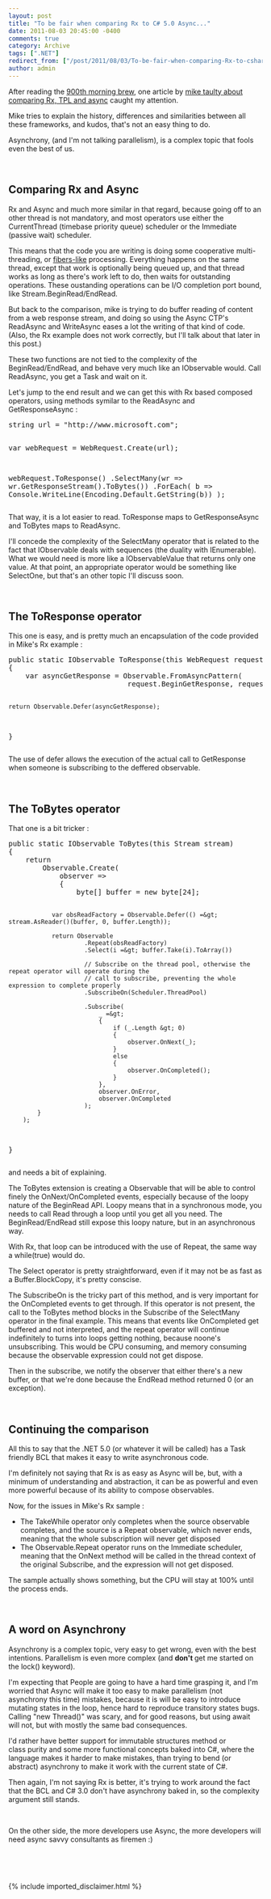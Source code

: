 ```yaml
---
layout: post
title: "To be fair when comparing Rx to C# 5.0 Async..."
date: 2011-08-03 20:45:00 -0400
comments: true
category: Archive
tags: [".NET"]
redirect_from: ["/post/2011/08/03/To-be-fair-when-comparing-Rx-to-csharp-50-Async", "/post/2011/08/03/to-be-fair-when-comparing-rx-to-csharp-50-async"]
author: admin
---
```

<!-- more -->
<p>After reading the <a href="http://blog.cwa.me.uk/2011/07/22/the-morning-brew-900/?utm_source=feedburner&amp;utm_medium=feed&amp;utm_campaign=Feed%3A+ReflectivePerspective+%28Reflective+Perspective+-+Chris+Alcock%29&amp;utm_content=Google+Reader">900th morning brew</a>, one article by <a href="http://mtaulty.com/CommunityServer/blogs/mike_taultys_blog/archive/2011/07/21/rx-tpl-async-ctp-oh-my.aspx">mike taulty about comparing Rx, TPL and async</a> caught my attention.</p>
<p>Mike tries to explain the history, differences and similarities between all these frameworks, and kudos, that's not an easy thing to do.</p>
<p>Asynchrony, (and I'm not talking parallelism), is a complex topic that fools even the best of us.</p>
<p>&nbsp;</p>
<h2>Comparing Rx and Async</h2>
<p>Rx and Async and much more similar in that regard, because going off to an other thread is not mandatory, and most operators use either the CurrentThread (timebase priority queue) scheduler or the Immediate (passive wait) scheduler.</p>
<p>This means that the code you are writing is doing some cooperative multi-threading, or <a href="http://msdn.microsoft.com/en-us/library/ms682661(v=vs.85).aspx">fibers-like</a> processing. Everything happens on the same thread, except that work is optionally&nbsp;being queued up, and that thread works as long as there's work left to do, then waits for outstanding operations. These oustanding operations can be I/O completion port bound, like Stream.BeginRead/EndRead.</p>
<p>But back to the comparison, mike is trying to do buffer reading of content from a web response stream, and doing so using the Async CTP's ReadAsync and WriteAsync eases a lot the writing of that kind of code. (Also, the Rx example does not work correctly, but I'll talk about that later in this post.)</p>
<p>These two&nbsp;functions are not tied to the complexity of the BeginRead/EndRead, and behave very much like an IObservable would. Call ReadAsync, you get a Task and wait on it.</p>
<p>Let's jump to the end result&nbsp;and we can get this with Rx based composed operators, using&nbsp;methods symilar to the ReadAsync and GetResponseAsync&nbsp;:</p>
<pre class="brush: c-sharp">string url = "http://www.microsoft.com";

var webRequest = WebRequest.Create(url);

webRequest.ToResponse()
          .SelectMany(wr =&gt; wr.GetResponseStream().ToBytes())
          .ForEach(
            b =&gt; Console.WriteLine(Encoding.Default.GetString(b))
          );
</pre>
<p>That way, it is a lot easier to read. ToResponse maps to GetResponseAsync and ToBytes maps to ReadAsync.</p>
<p>I'll concede the complexity of&nbsp;the SelectMany operator that is related to the fact that IObservable deals with sequences (the duality with IEnumerable). What we would need is more like a IObservableValue that returns only one value. At that point, an appropriate operator would be something like SelectOne, but that's an other topic I'll discuss soon.</p>
<p>&nbsp;</p>
<h2>The ToResponse operator</h2>
<p>This one is easy, and is pretty much an encapsulation of the code provided in Mike's Rx example :</p>
<pre class="brush: c-sharp">public static IObservable ToResponse(this WebRequest request)
{
    var asyncGetResponse = Observable.FromAsyncPattern(
                            request.BeginGetResponse, request.EndGetResponse);

    return Observable.Defer(asyncGetResponse);
}</pre>
<p>The use of defer allows the execution of the actual call to GetResponse when someone is subscribing to the deffered observable.</p>
<p>&nbsp;</p>
<h2>The ToBytes operator</h2>
<p>That one is a bit tricker :</p>
<pre class="brush: c-sharp">public static IObservable ToBytes(this Stream stream)
{
    return 
        Observable.Create(
            observer =&gt;
            {
                byte[] buffer = new byte[24];

                var obsReadFactory = Observable.Defer(() =&gt; stream.AsReader()(buffer, 0, buffer.Length));

                return Observable
                         .Repeat(obsReadFactory)
                         .Select(i =&gt; buffer.Take(i).ToArray())

                         // Subscribe on the thread pool, otherwise the repeat operator will operate during the 
                         // call to subscribe, preventing the whole expression to complete properly
                         .SubscribeOn(Scheduler.ThreadPool)

                         .Subscribe(
                             _ =&gt;
                             {
                                 if (_.Length &gt; 0)
                                 {
                                     observer.OnNext(_);
                                 }
                                 else
                                 {
                                     observer.OnCompleted();
                                 }
                             },
                             observer.OnError,
                             observer.OnCompleted
                         );
            }
        );
}</pre>
<p>and&nbsp;needs a bit of explaining.</p>
<p>The ToBytes extension is creating a Observable that will be able to control finely the OnNext/OnCompleted events, especially because of the loopy nature of the BeginRead API. Loopy means that in a synchronous mode, you needs to call Read through a loop until you get all you need. The BeginRead/EndRead still expose this loopy nature, but in an asynchronous way.</p>
<p>With Rx, that loop can be introduced with the use of Repeat, the same way a while(true) would do.</p>
<p>The Select operator is pretty straightforward, even if it may not be as fast as a Buffer.BlockCopy, it's pretty conscise.</p>
<p>The SubscribeOn is the tricky part of this method, and is very important for the OnCompleted events to get through. If this operator is not present, the call to the ToBytes method blocks in the Subscribe of the SelectMany operator in the final example. This means that events like OnCompleted get buffered and not interpreted, and the repeat operator will continue indefinitely&nbsp;to turns into loops getting nothing, because noone's unsubscribing. This would be CPU consuming, and memory consuming because the observable expression could not get dispose.</p>
<p>Then in the subscribe, we notify the observer that either there's a new buffer, or that we're done because the EndRead method returned 0 (or an exception).</p>
<p>&nbsp;</p>
<h2>Continuing the comparison</h2>
<p>All this to say that the .NET 5.0 (or whatever it will be called) has a Task friendly&nbsp;BCL that makes it easy to&nbsp;write&nbsp;asynchronous code.</p>
<p>I'm definitely not saying that Rx is as easy as Async will be, but, with a minimum of understanding and abstraction, it can be as powerful and even more powerful because of its ability to compose observables.</p>
<p>Now, for the issues in Mike's Rx sample :</p>
<ul>
<li>The TakeWhile operator only completes when the source observable completes, and the source is a Repeat observable, which never ends, meaning that the whole subscription will never get disposed</li>
<li>The Observable.Repeat operator runs on the&nbsp;Immediate scheduler, meaning that the OnNext method will be called&nbsp;in the&nbsp;thread context of the&nbsp;original Subscribe, and the expression will not get disposed.</li>
</ul>
<p>The sample actually shows something, but the CPU will stay at 100% until the process ends.</p>
<p>&nbsp;</p>
<h2>A word on Asynchrony</h2>
<p>Asynchrony is a complex topic, very easy to get wrong, even with the best intentions. Parallelism is even more complex (and <strong>don't </strong>get me started on the lock() keyword).</p>
<p>I'm expecting that People are going to have a hard time grasping it, and I'm worried that Async will make it too easy to make parallelism (not asynchrony this time)&nbsp;mistakes, because it is will be easy to introduce mutating states in the loop, hence hard to reproduce transitory states&nbsp;bugs. Calling "new Thread()" was scary, and for good reasons, but using await will not, but with mostly the same bad&nbsp;consequences.</p>
<p>I'd rather have better support for immutable structures method or class&nbsp;purity&nbsp;and some more functional concepts baked into C#, where the language makes it harder to make mistakes, than trying to&nbsp;bend (or abstract)&nbsp;asynchrony to make it work with the current state of C#.</p>
<p>Then again, I'm not saying Rx is better, it's trying to work around the fact that the BCL and C# 3.0 don't have asynchrony baked in, so the complexity argument still stands.</p>
<p>&nbsp;</p>
<p>On the other side, the more developers use Async, the more developers will need async savvy&nbsp;consultants as firemen :)</p>
<p>&nbsp;</p>
<p>&nbsp;</p>
{% include imported_disclaimer.html %}
